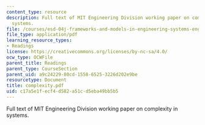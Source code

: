 ```yaml
---
content_type: resource
description: Full text of MIT Engineering Division working paper on complexity in
  systems.
file: /courses/esd-04j-frameworks-and-models-in-engineering-systems-engineering-system-design-spring-2007/c17a5e1fecf4d582a51cd5eba49bb5b5_complexity.pdf
file_type: application/pdf
learning_resource_types:
- Readings
license: https://creativecommons.org/licenses/by-nc-sa/4.0/
ocw_type: OCWFile
parent_title: Readings
parent_type: CourseSection
parent_uid: a9c24229-80cd-1558-6525-3226d202e9be
resourcetype: Document
title: complexity.pdf
uid: c17a5e1f-ecf4-d582-a51c-d5eba49bb5b5
---
```

Full text of MIT Engineering Division working paper on complexity in systems.